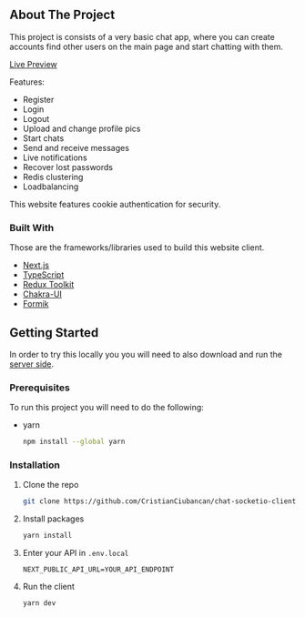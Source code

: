 <!-- ABOUT THE PROJECT -->
## About The Project

This project is consists of a very basic chat app, where you can create accounts find other users on the main page and start chatting with them.

[Live Preview](https://chat.happyoctopus.net/)


Features:
* Register
* Login
* Logout
* Upload and change profile pics
* Start chats
* Send and receive messages
* Live notifications
* Recover lost passwords
* Redis clustering
* Loadbalancing

This website features cookie authentication for security.



### Built With

Those are the frameworks/libraries used to build this website client.

* [Next.js](https://nextjs.org/)
* [TypeScript](https://www.typescriptlang.org/)
* [Redux Toolkit](https://redux-toolkit.js.org/)
* [Chakra-UI](https://chakra-ui.com/)
* [Formik](https://formik.org/)



<!-- GETTING STARTED -->
## Getting Started

In order to try this locally you you will need to also download and run the [server side](https://github.com/CristianCiubancan/chat-socketio-server).

### Prerequisites

To run this project you will need to do the following:
* yarn
  ```sh
  npm install --global yarn
  ```

### Installation

1. Clone the repo
   ```sh
   git clone https://github.com/CristianCiubancan/chat-socketio-client
   ```
2. Install packages
   ```sh
   yarn install
   ```
3. Enter your API in `.env.local`
   ```.env.local
   NEXT_PUBLIC_API_URL=YOUR_API_ENDPOINT
   ```
4. Run the client
   ```sh
   yarn dev
   ```
